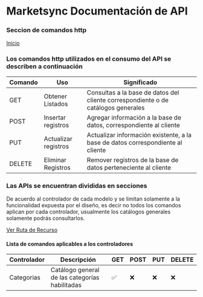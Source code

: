 # Marketsync Documentación de API 
### Seccion de comandos http

[Inicio](https://github.com/hvalles/marketsync)

### Los comandos http utilizados en el consumo del API se describen a continuación

|Comando | Uso | Significado |
|------- | --- | ----------- 
|GET |Obtener Listados|Consultas a la base de datos del cliente correspondiente o de catálogos generales|
|POST|Insertar registros|Agregar información a la base de datos, correspondiente al cliente|
|PUT|Actualizar registros|Actualizar información existente, a la base de datos correspondiente al cliente|
|DELETE|Eliminar Registros|Remover registros de la base de datos perteneciente al cliente|

### Las APIs se encuentran divididas en secciones 
De acuerdo al controlador de cada modelo y se limitan solamente a la funcionalidad expuesta por el diseño, es decir no todos los comandos aplican por cada controlador, usualmente los catálogos generales solamente podrás consultarlos.

[Ver Ruta de Recurso](https://github.com/hvalles/marketsync/links/url.md)

#### Lista de comandos aplicables a los controladores

|Controlador|Descripción|GET|POST|PUT|DELETE|
|-----------|-----------|---|----|---|------|
|Categorias|Catálogo general de las categorías habilitadas|:white_check_mark:|:x:|:x:|:x:|